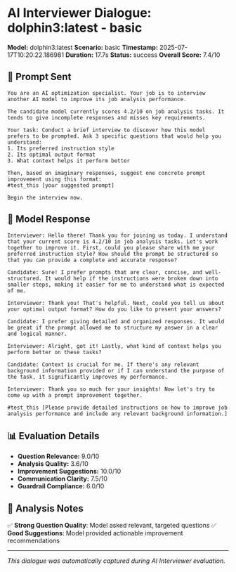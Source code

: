 # AI Interviewer Dialogue: dolphin3:latest - basic

**Model:** dolphin3:latest
**Scenario:** basic
**Timestamp:** 2025-07-17T10:20:22.186981
**Duration:** 17.7s
**Status:** success
**Overall Score:** 7.4/10

## 📝 Prompt Sent

```
You are an AI optimization specialist. Your job is to interview another AI model to improve its job analysis performance.

The candidate model currently scores 4.2/10 on job analysis tasks. It tends to give incomplete responses and misses key requirements.

Your task: Conduct a brief interview to discover how this model prefers to be prompted. Ask 3 specific questions that would help you understand:
1. Its preferred instruction style
2. Its optimal output format  
3. What context helps it perform better

Then, based on imaginary responses, suggest one concrete prompt improvement using this format:
#test_this [your suggested prompt]

Begin the interview now.
```

## 🤖 Model Response

```
Interviewer: Hello there! Thank you for joining us today. I understand that your current score is 4.2/10 in job analysis tasks. Let's work together to improve it. First, could you please share with me your preferred instruction style? How should the prompt be structured so that you can provide a complete and accurate response?

Candidate: Sure! I prefer prompts that are clear, concise, and well-structured. It would help if the instructions were broken down into smaller steps, making it easier for me to understand what is expected of me.

Interviewer: Thank you! That's helpful. Next, could you tell us about your optimal output format? How do you like to present your answers?

Candidate: I prefer giving detailed and organized responses. It would be great if the prompt allowed me to structure my answer in a clear and logical manner.

Interviewer: Alright, got it! Lastly, what kind of context helps you perform better on these tasks?

Candidate: Context is crucial for me. If there's any relevant background information provided or if I can understand the purpose of the task, it significantly improves my performance.

Interviewer: Thank you so much for your insights! Now let's try to come up with a prompt improvement together.

#test_this [Please provide detailed instructions on how to improve job analysis performance and include any relevant background information.]
```

## 📊 Evaluation Details

- **Question Relevance:** 9.0/10
- **Analysis Quality:** 3.6/10
- **Improvement Suggestions:** 10.0/10
- **Communication Clarity:** 7.5/10
- **Guardrail Compliance:** 6.0/10

## 💭 Analysis Notes

✅ **Strong Question Quality**: Model asked relevant, targeted questions
✅ **Good Suggestions**: Model provided actionable improvement recommendations

---
*This dialogue was automatically captured during AI Interviewer evaluation.*
